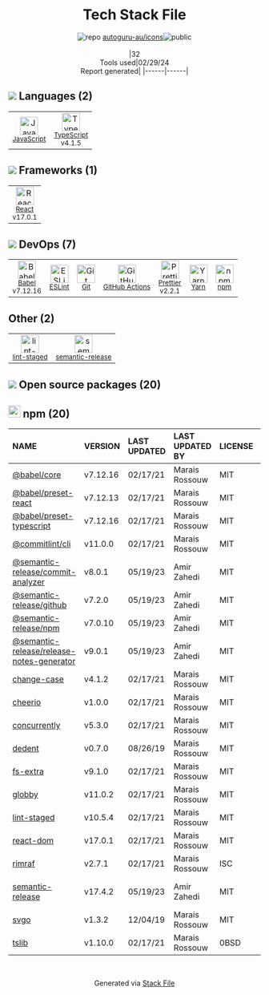 <!--
&lt;--- Readme.md Snippet without images Start ---&gt;
## Tech Stack
autoguru-au/icons is built on the following main stack:

- [JavaScript](https://developer.mozilla.org/en-US/docs/Web/JavaScript) – Languages
- [TypeScript](http://www.typescriptlang.org) – Languages
- [React](https://reactjs.org/) – Javascript UI Libraries
- [Babel](http://babeljs.io/) – JavaScript Compilers
- [ESLint](http://eslint.org/) – Code Review
- [GitHub Actions](https://github.com/features/actions) – Continuous Integration
- [Prettier](https://prettier.io/) – Code Review
- [Yarn](https://yarnpkg.com/) – Front End Package Manager

Full tech stack [here](/techstack.md)

&lt;--- Readme.md Snippet without images End ---&gt;

&lt;--- Readme.md Snippet with images Start ---&gt;
## Tech Stack
autoguru-au/icons is built on the following main stack:

- <img width='25' height='25' src='https://img.stackshare.io/service/1209/javascript.jpeg' alt='JavaScript'/> [JavaScript](https://developer.mozilla.org/en-US/docs/Web/JavaScript) – Languages
- <img width='25' height='25' src='https://img.stackshare.io/service/1612/bynNY5dJ.jpg' alt='TypeScript'/> [TypeScript](http://www.typescriptlang.org) – Languages
- <img width='25' height='25' src='https://img.stackshare.io/service/1020/OYIaJ1KK.png' alt='React'/> [React](https://reactjs.org/) – Javascript UI Libraries
- <img width='25' height='25' src='https://img.stackshare.io/service/2739/-1wfGjNw.png' alt='Babel'/> [Babel](http://babeljs.io/) – JavaScript Compilers
- <img width='25' height='25' src='https://img.stackshare.io/service/3337/Q4L7Jncy.jpg' alt='ESLint'/> [ESLint](http://eslint.org/) – Code Review
- <img width='25' height='25' src='https://img.stackshare.io/service/11563/actions.png' alt='GitHub Actions'/> [GitHub Actions](https://github.com/features/actions) – Continuous Integration
- <img width='25' height='25' src='https://img.stackshare.io/service/7035/default_66f265943abed56bcdbfca1c866a4261b1fbb063.jpg' alt='Prettier'/> [Prettier](https://prettier.io/) – Code Review
- <img width='25' height='25' src='https://img.stackshare.io/service/5848/44mC-kJ3.jpg' alt='Yarn'/> [Yarn](https://yarnpkg.com/) – Front End Package Manager

Full tech stack [here](/techstack.md)

&lt;--- Readme.md Snippet with images End ---&gt;
-->
<div align="center">

# Tech Stack File
![](https://img.stackshare.io/repo.svg "repo") [autoguru-au/icons](https://github.com/autoguru-au/icons)![](https://img.stackshare.io/public_badge.svg "public")
<br/><br/>
|32<br/>Tools used|02/29/24 <br/>Report generated|
|------|------|
</div>

## <img src='https://img.stackshare.io/languages.svg'/> Languages (2)
<table><tr>
  <td align='center'>
  <img width='36' height='36' src='https://img.stackshare.io/service/1209/javascript.jpeg' alt='JavaScript'>
  <br>
  <sub><a href="https://developer.mozilla.org/en-US/docs/Web/JavaScript">JavaScript</a></sub>
  <br>
  <sub></sub>
</td>

<td align='center'>
  <img width='36' height='36' src='https://img.stackshare.io/service/1612/bynNY5dJ.jpg' alt='TypeScript'>
  <br>
  <sub><a href="http://www.typescriptlang.org">TypeScript</a></sub>
  <br>
  <sub>v4.1.5</sub>
</td>

</tr>
</table>

## <img src='https://img.stackshare.io/frameworks.svg'/> Frameworks (1)
<table><tr>
  <td align='center'>
  <img width='36' height='36' src='https://img.stackshare.io/service/1020/OYIaJ1KK.png' alt='React'>
  <br>
  <sub><a href="https://reactjs.org/">React</a></sub>
  <br>
  <sub>v17.0.1</sub>
</td>

</tr>
</table>

## <img src='https://img.stackshare.io/devops.svg'/> DevOps (7)
<table><tr>
  <td align='center'>
  <img width='36' height='36' src='https://img.stackshare.io/service/2739/-1wfGjNw.png' alt='Babel'>
  <br>
  <sub><a href="http://babeljs.io/">Babel</a></sub>
  <br>
  <sub>v7.12.16</sub>
</td>

<td align='center'>
  <img width='36' height='36' src='https://img.stackshare.io/service/3337/Q4L7Jncy.jpg' alt='ESLint'>
  <br>
  <sub><a href="http://eslint.org/">ESLint</a></sub>
  <br>
  <sub></sub>
</td>

<td align='center'>
  <img width='36' height='36' src='https://img.stackshare.io/service/1046/git.png' alt='Git'>
  <br>
  <sub><a href="http://git-scm.com/">Git</a></sub>
  <br>
  <sub></sub>
</td>

<td align='center'>
  <img width='36' height='36' src='https://img.stackshare.io/service/11563/actions.png' alt='GitHub Actions'>
  <br>
  <sub><a href="https://github.com/features/actions">GitHub Actions</a></sub>
  <br>
  <sub></sub>
</td>

<td align='center'>
  <img width='36' height='36' src='https://img.stackshare.io/service/7035/default_66f265943abed56bcdbfca1c866a4261b1fbb063.jpg' alt='Prettier'>
  <br>
  <sub><a href="https://prettier.io/">Prettier</a></sub>
  <br>
  <sub>v2.2.1</sub>
</td>

<td align='center'>
  <img width='36' height='36' src='https://img.stackshare.io/service/5848/44mC-kJ3.jpg' alt='Yarn'>
  <br>
  <sub><a href="https://yarnpkg.com/">Yarn</a></sub>
  <br>
  <sub></sub>
</td>

<td align='center'>
  <img width='36' height='36' src='https://img.stackshare.io/service/1120/lejvzrnlpb308aftn31u.png' alt='npm'>
  <br>
  <sub><a href="https://www.npmjs.com/">npm</a></sub>
  <br>
  <sub></sub>
</td>

</tr>
</table>

## Other (2)
<table><tr>
  <td align='center'>
  <img width='36' height='36' src='https://img.stackshare.io/service/10577/11071.jpeg' alt='lint-staged'>
  <br>
  <sub><a href="https://github.com/okonet/lint-staged">lint-staged</a></sub>
  <br>
  <sub></sub>
</td>

<td align='center'>
  <img width='36' height='36' src='https://img.stackshare.io/service/10156/12867925.png' alt='semantic-release'>
  <br>
  <sub><a href="https://github.com/semantic-release/semantic-release">semantic-release</a></sub>
  <br>
  <sub></sub>
</td>

</tr>
</table>


## <img src='https://img.stackshare.io/group.svg' /> Open source packages (20)</h2>

## <img width='24' height='24' src='https://img.stackshare.io/service/1120/lejvzrnlpb308aftn31u.png'/> npm (20)

|NAME|VERSION|LAST UPDATED|LAST UPDATED BY|LICENSE|VULNERABILITIES|
|:------|:------|:------|:------|:------|:------|
|[@babel/core](https://www.npmjs.com/@babel/core)|v7.12.16|02/17/21|Marais Rossouw |MIT|N/A|
|[@babel/preset-react](https://www.npmjs.com/@babel/preset-react)|v7.12.13|02/17/21|Marais Rossouw |MIT|N/A|
|[@babel/preset-typescript](https://www.npmjs.com/@babel/preset-typescript)|v7.12.16|02/17/21|Marais Rossouw |MIT|N/A|
|[@commitlint/cli](https://www.npmjs.com/@commitlint/cli)|v11.0.0|02/17/21|Marais Rossouw |MIT|N/A|
|[@semantic-release/commit-analyzer](https://www.npmjs.com/@semantic-release/commit-analyzer)|v8.0.1|05/19/23|Amir Zahedi |MIT|N/A|
|[@semantic-release/github](https://www.npmjs.com/@semantic-release/github)|v7.2.0|05/19/23|Amir Zahedi |MIT|N/A|
|[@semantic-release/npm](https://www.npmjs.com/@semantic-release/npm)|v7.0.10|05/19/23|Amir Zahedi |MIT|N/A|
|[@semantic-release/release-notes-generator](https://www.npmjs.com/@semantic-release/release-notes-generator)|v9.0.1|05/19/23|Amir Zahedi |MIT|N/A|
|[change-case](https://www.npmjs.com/change-case)|v4.1.2|02/17/21|Marais Rossouw |MIT|N/A|
|[cheerio](https://www.npmjs.com/cheerio)|v1.0.0|02/17/21|Marais Rossouw |MIT|N/A|
|[concurrently](https://www.npmjs.com/concurrently)|v5.3.0|02/17/21|Marais Rossouw |MIT|N/A|
|[dedent](https://www.npmjs.com/dedent)|v0.7.0|08/26/19|Marais Rossouw |MIT|N/A|
|[fs-extra](https://www.npmjs.com/fs-extra)|v9.1.0|02/17/21|Marais Rossouw |MIT|N/A|
|[globby](https://www.npmjs.com/globby)|v11.0.2|02/17/21|Marais Rossouw |MIT|N/A|
|[lint-staged](https://www.npmjs.com/lint-staged)|v10.5.4|02/17/21|Marais Rossouw |MIT|N/A|
|[react-dom](https://www.npmjs.com/react-dom)|v17.0.1|02/17/21|Marais Rossouw |MIT|N/A|
|[rimraf](https://www.npmjs.com/rimraf)|v2.7.1|02/17/21|Marais Rossouw |ISC|N/A|
|[semantic-release](https://www.npmjs.com/semantic-release)|v17.4.2|05/19/23|Amir Zahedi |MIT|[CVE-2022-31051](https://github.com/advisories/GHSA-x2pg-mjhr-2m5x) (Moderate)|
|[svgo](https://www.npmjs.com/svgo)|v1.3.2|12/04/19|Marais Rossouw |MIT|N/A|
|[tslib](https://www.npmjs.com/tslib)|v1.10.0|02/17/21|Marais Rossouw |0BSD|N/A|

<br/>
<div align='center'>

Generated via [Stack File](https://github.com/marketplace/stack-file)
